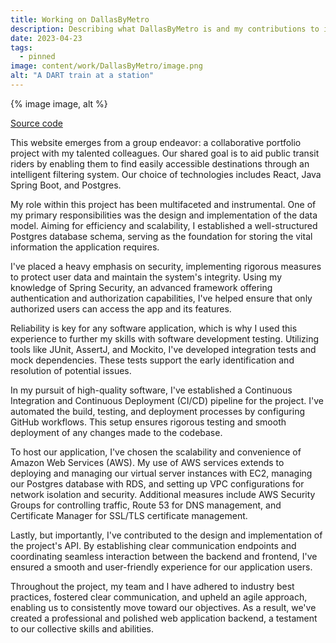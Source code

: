 ```yaml
---
title: Working on DallasByMetro
description: Describing what DallasByMetro is and my contributions to it.
date: 2023-04-23
tags:
  - pinned
image: content/work/DallasByMetro/image.png
alt: "A DART train at a station"
---
```


[comment]: # (feature image)
<div class="image-container">
  {% image image, alt %}
</div>

[Source code](https://github.com/DartExplore/dallas-by-metro-backend)

This website emerges from a group endeavor: a collaborative portfolio project with my talented colleagues. Our shared goal is to aid public transit riders by enabling them to find easily accessible destinations through an intelligent filtering system. Our choice of technologies includes React, Java Spring Boot, and Postgres.

My role within this project has been multifaceted and instrumental. One of my primary responsibilities was the design and implementation of the data model. Aiming for efficiency and scalability, I established a well-structured Postgres database schema, serving as the foundation for storing the vital information the application requires.

I've placed a heavy emphasis on security, implementing rigorous measures to protect user data and maintain the system's integrity. Using my knowledge of Spring Security, an advanced framework offering authentication and authorization capabilities, I've helped ensure that only authorized users can access the app and its features.

Reliability is key for any software application, which is why I used this experience to further my skills with software development testing. Utilizing tools like JUnit, AssertJ, and Mockito, I've developed integration tests and mock dependencies. These tests support the early identification and resolution of potential issues.

In my pursuit of high-quality software, I've established a Continuous Integration and Continuous Deployment (CI/CD) pipeline for the project. I've automated the build, testing, and deployment processes by configuring GitHub workflows. This setup ensures rigorous testing and smooth deployment of any changes made to the codebase.

To host our application, I've chosen the scalability and convenience of Amazon Web Services (AWS). My use of AWS services extends to deploying and managing our virtual server instances with EC2, managing our Postgres database with RDS, and setting up VPC configurations for network isolation and security. Additional measures include AWS Security Groups for controlling traffic, Route 53 for DNS management, and Certificate Manager for SSL/TLS certificate management.

Lastly, but importantly, I've contributed to the design and implementation of the project's API. By establishing clear communication endpoints and coordinating seamless interaction between the backend and frontend, I've ensured a smooth and user-friendly experience for our application users.

Throughout the project, my team and I have adhered to industry best practices, fostered clear communication, and upheld an agile approach, enabling us to consistently move toward our objectives. As a result, we've created a professional and polished web application backend, a testament to our collective skills and abilities.